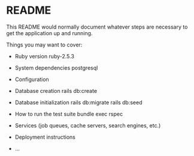 # README

This README would normally document whatever steps are necessary to get the
application up and running.

Things you may want to cover:

* Ruby version
    ruby-2.5.3
* System dependencies
    postgresql
* Configuration

* Database creation
    rails db:create

* Database initialization
    rails db:migrate
    rails db:seed

* How to run the test suite
    bundle exec rspec

* Services (job queues, cache servers, search engines, etc.)

* Deployment instructions

* ...
